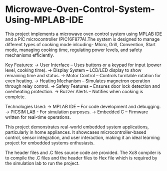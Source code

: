 # Microwave-Oven-Control-System-Using-MPLAB-IDE
This project implements a microwave oven control system using MPLAB IDE and a PIC microcontroller (PIC16F877A).The system is designed to manage different types of cooking mode inlcuding- MIcro, Grill, Convention, Start mode, managing cooking time, regulating power levels, and safety mechanisms efficiently.

Key Features:
-> User Interface – Uses buttons or a keypad for input (power level, cooking time).
-> Display System – LCD/LED display to show remaining time and status.
-> Motor Control – Controls turntable rotation for even heating.
-> Heating Mechanism – Simulates magnetron operation through relay control.
-> Safety Features – Ensures door lock detection and overheating protection.
-> Buzzer Alerts – Notifies when cooking is complete.

Technologies Used:
-> MPLAB IDE – For code development and debugging.
-> PICSIM LAB - For simulation purposes.
-> Embedded C – Firmware written for real-time operations.

This project demonstrates real-world embedded system applications, particularly in home appliances. It showcases microcontroller-based control, sensor integration, and user interaction, making it an ideal learning project for embedded systems enthusiasts.

The header files and .C files source code are provided. The Xc8 compiler is to compile the .C files and the header files to Hex file which is required by the simulation lab to run the project. 
